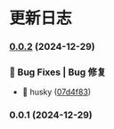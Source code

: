 # 更新日志 


### [0.0.2](https://github.com/w4ng3/uniwx-preset/compare/v0.0.1...v0.0.2) (2024-12-29)


### 🐛 Bug Fixes | Bug 修复

* 🐛 husky ([07d4f83](https://github.com/w4ng3/uniwx-preset/commit/07d4f83fb17020d159b5214714b4310b459025e2))

### 0.0.1 (2024-12-29)
